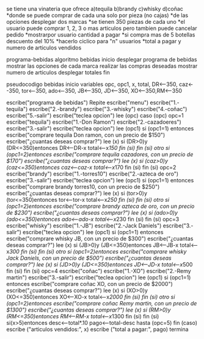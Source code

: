 se tiene una vinateria que ofrece
a)tequila
b)brandy
c)whisky
d)coñac
*donde se puede comprar de cada una solo por pieza (no cajas)
*de las opciones desplegar dos marcas
*se tienen 350 piezas de cada uno
*el usuario puede comprar 1, 2, 3 o mas articulos pero tambien puede cancelar pedido
*mostrarpor usuario cantidad a pagar
*si compra mas de 5 botellas descuento del 10%
*hacerlo ciclico para "n" usuarios
*total a pagar y numero de articulos vendidos

programa-bebidas
algoritmo bebidas
inicio
  desplegar programa de bebidas
  mostrar las opciones de cada marca
  realizar las compras deseadas 
  mostrar numero de articulos
  desplegar totales
fin

pseudocodigo bebidas
inicio
 variables
 opc, opc1, x, total,
 DR<--350, caz<--350, tor<--350, ado<--350, JB<--350, JD<--350, XO<--350,RM<--350 
 
 escribe("programa de bebidas")
 Repite
 escribe("menu")
 escribe("1.-tequila")
 escribe("2.-brandy")
 escribe("3.-whisky")
 escribe("4.-coñac")
 escribe("5.-salir")
 escribe("teclea opcion")
 lee (opc)
  caso (opc)
        opc=1
          escribe("tequila")
          escribe("1.-Don Ramon")
          escribe("2.-cazadoeres")
          escribe("3.-salir")
          escribe("teclea opcion")
          lee (opc1)
              si (opc1=1) entonces
              escribe("comprare tequila Don ramon, con un precio de $150")
              escribe("¿cuantas deseas comprar?")
              lee (x)
                 si (DR>0)y (DR<=350)entonces
                 DR<--DR-x
                 total<--x*150
                 fin (si)
                 fin (si)
          otro
              si (opc1=2)entonces
              escribe("comprare tequila cazadores, con un precio de $170")
              escribe("¿cuantas deseas comprar?")
              lee (x)
                 si (caz>0)y (caz<=350)entonces
                 caz<--caz-x
                 total<--x*170
                 fin (si)
                 fin (si)
        opc=2
            escribe("brandy")
            escribe("1.-torres10")
            escribe("2.-azteca de oro")
            escribe("3.-salir")
            escribe("teclea opcion")
            lee (opc1)
                si (opc1=1) entonces
                escribe("comprare brandy torres10, con un precio de $250")
                escribe("¿cuantas deseas comprar?")
                lee (x)
                si (tor>0)y (tor<=350)entonces
                tor<--tor-x
                total<--x*250
                fin (si)
                fin (si)
          otro
              si (opc1=2)entonces
              escribe("comprare brandy azteca de oro, con un precio de $230")
              escribe("¿cuantas deseas comprar?")
              lee (x)
                 si (ado>0)y (ado<=350)entonces
                 ado<--ado-x
                 total<--x*230
                 fin (si)
                 fin (si)
        opc=3
            escribe("whisky")
            escribe("1.-JB")
            escribe("2.-Jack Daniels")
            escribe("3.-salir")
            escribe("teclea opcion")
            lee (opc1)
                si (opc1=1) entonces
                escribe("comprare whisky JB, con un precio de $300")
                escribe("¿cuantas deseas comprar?")
                lee (x)
                si (JB>0)y (JB<=350)entonces
                JB<--JB-x
                total<--x*300
                fin (si)
                fin (si)
          otro
              si (opc1=2)entonces
              escribe("comprare whisky Jack Daniels, con un precio de $500")
              escribe("¿cuantas deseas comprar?")
              lee (x)
                 si (JD>0)y (JD<=350)entonces
                 JD<--JD-x
                 total<--x*500
                 fin (si)
                 fin (si)
       opc=4
            escribe("coñac")
            escribe("1.-XO")
            escribe("2.-Remy martin")
            escribe("3.-salir")
            escribe("teclea opcion")
            lee (opc1)
                si (opc1=1) entonces
                escribe("comprare coñac XO, con un precio de $2000")
                escribe("¿cuantas deseas comprar?")
                lee (x)
                si (XO>0)y (XO<=350)entonces
                XO<--XO-x
                total<--x*2000
                fin (si)
                fin (si)
          otro
              si (opc1=2)entonces
              escribe("comprare coñac Remy martin, con un precio de $1300")
              escribe("¿cuantas deseas comprar?")
              lee (x)
                 si (RM>0)y (RM<=350)entonces
                 RM<--RM-x
                 total<--x*1300
                 fin (si)
                 fin (si)
                  si(x>5)entonces
                  desc<--total*.10
                  pago<--total-desc
 hasta (opc=5)
  fin (caso)
            escribe ("articulos vendidos:", x)
            escribe ("total a pagar:", pago)
termina 
  
  
  
  
    
  
